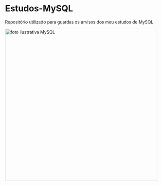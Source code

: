 # Estudos-MySQL
 Repositório utilizado para guardas os arvisos dos meu estudos de MySQL
 
<img src="https://www.iped.com.br/img/cursos/56207.jpg" alt="foto ilustrativa MySQL" width="500px">
